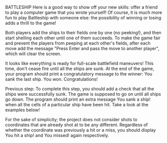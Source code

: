BATTLESHIP
Here is a good way to show off your new skills: offer a friend to play a computer game that you wrote yourself! Of course, it is much more fun to play Battleship with someone else: the possibility of winning or losing adds a thrill to the game!

Both players add the ships to their fields one by one (no peeking!), and then start shelling each other until one of them succeeds. To make the game fair and prevent the players from peeping at each other's fields, after each move add the message "Press Enter and pass the move to another player", which will clear the screen.

It looks like everything is ready for full-scale battlefield maneuvers! This time, don't cease fire until all the ships are sunk. At the end of the game, your program should print a congratulatory message to the winner: You sank the last ship. You won. Congratulations!

Previous step:
To complete this step, you should add a check that all the ships were successfully sunk. The game is supposed to go on until all ships go down. The program should print an extra message You sank a ship! when all the cells of a particular ship have been hit. Take a look at the examples below!

For the sake of simplicity; the project does not consider shots to coordinates that are already shot at to be any different. Regardless of whether the coordinate was previously a hit or a miss, you should display You hit a ship! and You missed! again respectively.